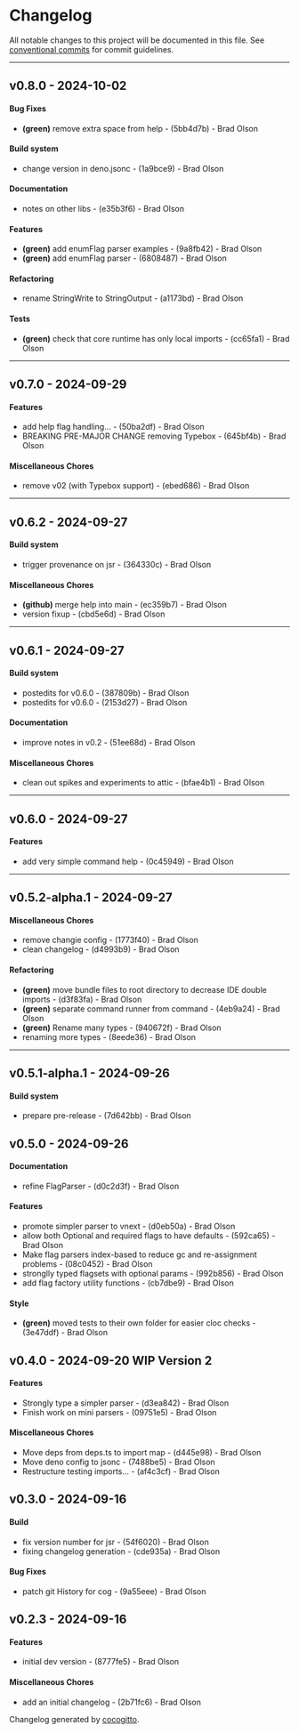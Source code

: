 # Changelog
All notable changes to this project will be documented in this file. See [conventional commits](https://www.conventionalcommits.org/) for commit guidelines.

- - -
## v0.8.0 - 2024-10-02
#### Bug Fixes
- **(green)** remove extra space from help - (5bb4d7b) - Brad Olson
#### Build system
- change version in deno.jsonc - (1a9bce9) - Brad Olson
#### Documentation
- notes on other libs - (e35b3f6) - Brad Olson
#### Features
- **(green)** add enumFlag parser examples - (9a8fb42) - Brad Olson
- **(green)** add enumFlag parser - (6808487) - Brad Olson
#### Refactoring
- rename StringWrite to StringOutput - (a1173bd) - Brad Olson
#### Tests
- **(green)** check that core runtime has only local imports - (cc65fa1) - Brad Olson

- - -

## v0.7.0 - 2024-09-29
#### Features
- add help flag handling... - (50ba2df) - Brad Olson
- BREAKING PRE-MAJOR CHANGE removing Typebox - (645bf4b) - Brad Olson
#### Miscellaneous Chores
- remove v02 (with Typebox support) - (ebed686) - Brad Olson

- - -

## v0.6.2 - 2024-09-27
#### Build system
- trigger provenance on jsr - (364330c) - Brad Olson
#### Miscellaneous Chores
- **(github)** merge help into main - (ec359b7) - Brad Olson
- version fixup - (cbd5e6d) - Brad Olson

- - -

## v0.6.1 - 2024-09-27
#### Build system
- postedits for v0.6.0 - (387809b) - Brad Olson
- postedits for v0.6.0 - (2153d27) - Brad Olson
#### Documentation
- improve notes in v0.2 - (51ee68d) - Brad Olson
#### Miscellaneous Chores
- clean out spikes and experiments to attic - (bfae4b1) - Brad Olson

- - -

## v0.6.0 - 2024-09-27
#### Features
- add very simple command help - (0c45949) - Brad Olson

- - -
## v0.5.2-alpha.1 - 2024-09-27
#### Miscellaneous Chores
- remove changie config - (1773f40) - Brad Olson
- clean changelog - (d4993b9) - Brad Olson
#### Refactoring
- **(green)** move bundle files to root directory to decrease IDE double imports - (d3f83fa) - Brad Olson
- **(green)** separate command runner from command - (4eb9a24) - Brad Olson
- **(green)** Rename many types - (940672f) - Brad Olson
- renaming more types - (8eede36) - Brad Olson

- - -

## v0.5.1-alpha.1 - 2024-09-26
#### Build system
- prepare pre-release - (7d642bb) - Brad Olson

## v0.5.0 - 2024-09-26
#### Documentation
- refine FlagParser - (d0c2d3f) - Brad Olson
#### Features
- promote simpler parser to vnext - (d0eb50a) - Brad Olson
- allow both Optional and required flags to have defaults - (592ca65) - Brad Olson
- Make flag parsers index-based to reduce gc and re-assignment problems - (08c0452) - Brad Olson
- stronglly typed flagsets with optional params - (992b856) - Brad Olson
- add flag factory utility functions - (cb7dbe9) - Brad Olson
#### Style
- **(green)** moved tests to their own folder for easier cloc checks - (3e47ddf) - Brad Olson

## v0.4.0 - 2024-09-20 WIP Version 2
#### Features
- Strongly type a simpler parser - (d3ea842) - Brad Olson
- Finish work on mini parsers - (09751e5) - Brad Olson
#### Miscellaneous Chores
- Move deps from deps.ts to import map - (d445e98) - Brad Olson
- Move deno config to jsonc - (7488be5) - Brad Olson
- Restructure testing imports... - (af4c3cf) - Brad Olson

## v0.3.0 - 2024-09-16
#### Build
- fix version number for jsr - (54f6020) - Brad Olson
- fixing changelog generation - (cde935a) - Brad Olson
#### Bug Fixes
- patch git History for cog - (9a55eee) - Brad Olson

## v0.2.3 - 2024-09-16
#### Features
- initial dev version - (8777fe5) - Brad Olson
#### Miscellaneous Chores
- add an initial changelog - (2b71fc6) - Brad Olson

Changelog generated by [cocogitto](https://github.com/cocogitto/cocogitto).